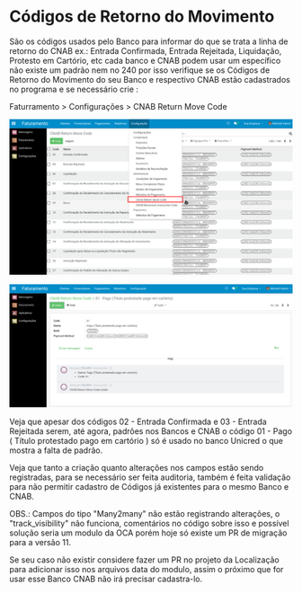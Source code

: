 # Códigos de Retorno do Movimento

São os códigos usados pelo Banco para informar do que se trata a linha de retorno do CNAB ex.: Entrada Confirmada, Entrada Rejeitada, Liquidação, Protesto em Cartório, etc cada banco e CNAB podem usar um específico não existe um padrão nem no 240 por isso verifique se os Códigos de Retorno do Movimento do seu Banco e respectivo CNAB estão cadastrados no programa e se necessário crie :

Faturramento &gt; Configurações &gt; CNAB Return Move Code

![](../.gitbook/assets/image%20%28161%29.png)

![](../.gitbook/assets/image%20%28138%29.png)

Veja que apesar dos códigos 02 - Entrada Confirmada e 03 - Entrada Rejeitada serem, até agora, padrões nos Bancos e CNAB o código 01 - Pago \( Título protestado pago em cartório \) só é usado no banco Unicred o que mostra a falta de padrão.

Veja que tanto a criação quanto alterações nos campos estão sendo registradas, para se necessário ser feita auditoria, também é feita validação para não permitir cadastro de Códigos já existentes para o mesmo Banco e CNAB.

OBS.: Campos do tipo "Many2many" não estão registrando alterações, o "track\_visibility" não funciona, comentários no código sobre isso e possível solução seria um modulo da OCA porém hoje só existe um PR de migração para a versão 11.

Se seu caso não existir considere fazer um PR no projeto da Localização para adicionar isso nos arquivos data do modulo, assim o próximo que for usar esse Banco CNAB não irá precisar cadastra-lo.

